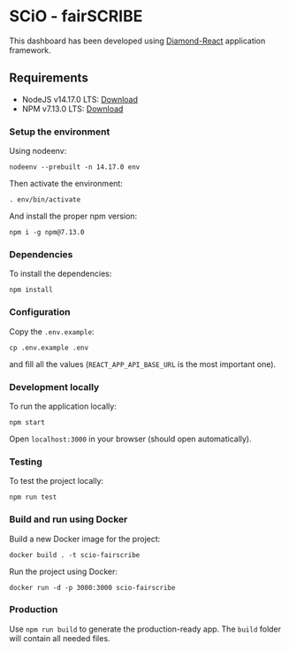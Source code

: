 # SCiO - fairSCRIBE

This dashboard has been developed using [Diamond-React](https://www.primefaces.org/layouts/diamond-react) application framework.

## Requirements

- NodeJS v14.17.0 LTS: [Download](https://nodejs.org/)
- NPM v7.13.0 LTS: [Download](https://www.npmjs.com/get-npm)

### Setup the environment

Using nodeenv:

    nodeenv --prebuilt -n 14.17.0 env

Then activate the environment:

    . env/bin/activate

And install the proper npm version:

    npm i -g npm@7.13.0

### Dependencies

To install the dependencies:

    npm install

### Configuration

Copy the `.env.example`:

    cp .env.example .env

and fill all the values (`REACT_APP_API_BASE_URL` is the most important one).

### Development locally

To run the application locally:

    npm start

Open `localhost:3000` in your browser (should open automatically).

### Testing

To test the project locally:

    npm run test

### Build and run using Docker

Build a new Docker image for the project:

    docker build . -t scio-fairscribe

Run the project using Docker:

    docker run -d -p 3000:3000 scio-fairscribe

### Production

Use `npm run build` to generate the production-ready app. The `build` folder will contain all needed files.
